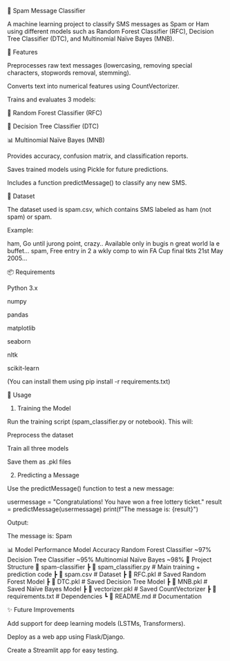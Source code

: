📩 Spam Message Classifier

A machine learning project to classify SMS messages as Spam or Ham using different models such as Random Forest Classifier (RFC), Decision Tree Classifier (DTC), and Multinomial Naïve Bayes (MNB).

🚀 Features

Preprocesses raw text messages (lowercasing, removing special characters, stopwords removal, stemming).

Converts text into numerical features using CountVectorizer.

Trains and evaluates 3 models:

🌲 Random Forest Classifier (RFC)

🌳 Decision Tree Classifier (DTC)

📊 Multinomial Naïve Bayes (MNB)

Provides accuracy, confusion matrix, and classification reports.

Saves trained models using Pickle for future predictions.

Includes a function predictMessage() to classify any new SMS.

📂 Dataset

The dataset used is spam.csv, which contains SMS labeled as ham (not spam) or spam.

Example:

ham, Go until jurong point, crazy.. Available only in bugis n great world la e buffet...
spam, Free entry in 2 a wkly comp to win FA Cup final tkts 21st May 2005...


📦 Requirements

Python 3.x

numpy

pandas

matplotlib

seaborn

nltk

scikit-learn

(You can install them using pip install -r requirements.txt)

🔑 Usage
1. Training the Model

Run the training script (spam_classifier.py or notebook). This will:

Preprocess the dataset

Train all three models

Save them as .pkl files

2. Predicting a Message

Use the predictMessage() function to test a new message:

usermessage = "Congratulations! You have won a free lottery ticket."
result = predictMessage(usermessage)
print(f"The message is: {result}")


Output:

The message is: Spam

📊 Model Performance
Model	Accuracy
Random Forest Classifier	~97%
Decision Tree Classifier	~95%
Multinomial Naïve Bayes	~98%
📌 Project Structure
📂 spam-classifier
 ┣ 📜 spam_classifier.py        # Main training + prediction code
 ┣ 📜 spam.csv                  # Dataset
 ┣ 📜 RFC.pkl                   # Saved Random Forest Model
 ┣ 📜 DTC.pkl                   # Saved Decision Tree Model
 ┣ 📜 MNB.pkl                   # Saved Naïve Bayes Model
 ┣ 📜 vectorizer.pkl            # Saved CountVectorizer
 ┣ 📜 requirements.txt          # Dependencies
 ┗ 📜 README.md                 # Documentation

✨ Future Improvements

Add support for deep learning models (LSTMs, Transformers).

Deploy as a web app using Flask/Django.

Create a Streamlit app for easy testing.
